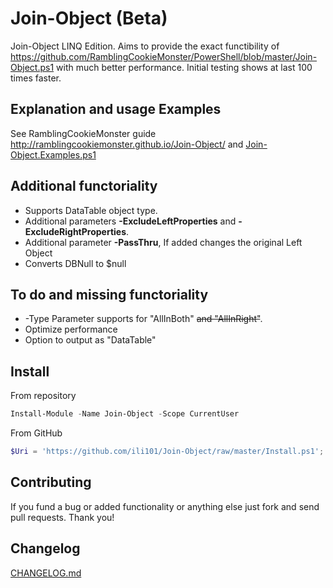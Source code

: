 ﻿# Join-Object (Beta)
Join-Object LINQ Edition.
Aims to provide the exact functibility of https://github.com/RamblingCookieMonster/PowerShell/blob/master/Join-Object.ps1 with much better performance.
Initial testing shows at last 100 times faster.

## Explanation and usage Examples
See RamblingCookieMonster guide http://ramblingcookiemonster.github.io/Join-Object/ and [Join-Object.Examples.ps1](https://github.com/ili101/PowerShell/blob/master/Examples/Join-Object.Examples.ps1)

## Additional functoriality
* Supports DataTable object type.
* Additional parameters **-ExcludeLeftProperties** and **-ExcludeRightProperties**.
* Additional parameter **-PassThru**, If added changes the original Left Object
* Converts DBNull to $null

## To do and missing functoriality
* -Type Parameter supports for "AllInBoth" ~~and "AllInRight"~~.
* Optimize performance
* Option to output as "DataTable"

## Install
From repository
```PowerShell
Install-Module -Name Join-Object -Scope CurrentUser
```
From GitHub
```PowerShell
$Uri = 'https://github.com/ili101/Join-Object/raw/master/Install.ps1'; . ([Scriptblock]::Create((iwr $Uri).Content)) -FromGitHub $Uri
```

## Contributing
If you fund a bug or added functionality or anything else just fork and send pull requests. Thank you!

##  Changelog
[CHANGELOG.md](https://github.com/ili101/Join-Object/blob/master/CHANGELOG.md)
